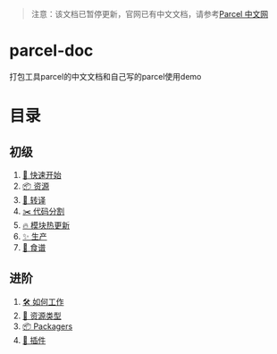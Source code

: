 > 注意：该文档已暂停更新，官网已有中文文档，请参考[Parcel 中文网](https://parceljs.org/)

# parcel-doc
打包工具parcel的中文文档和自己写的parcel使用demo

# 目录

## 初级

1. [🚀 快速开始](https://github.com/Mcbai/parcel-doc/blob/master/doc/getting_started.md)
2. [📦 资源](https://github.com/Mcbai/parcel-doc/blob/master/doc/assets.md)
3. [🐠 转译](https://github.com/Mcbai/parcel-doc/blob/master/doc/transforms.md)
4. [✂️ 代码分割](https://github.com/Mcbai/parcel-doc/blob/master/doc/code_splitting.md)
5. [🔥 模块热更新](https://github.com/Mcbai/parcel-doc/blob/master/doc/hmr.md)
6. [✨ 生产](https://github.com/Mcbai/parcel-doc/blob/master/doc/production.md)
7. [🍰 食谱](https://github.com/Mcbai/parcel-doc/blob/master/doc/recipes.md)

## 进阶
1. [🛠 如何工作](https://github.com/Mcbai/parcel-doc/blob/master/doc/how_it_works.md)
2. [📝 资源类型](https://github.com/Mcbai/parcel-doc/blob/master/doc/asset_types.md)
3. [📦 Packagers](https://github.com/Mcbai/parcel-doc/blob/master/doc/packagers.md)
4. [🔌 插件](https://github.com/Mcbai/parcel-doc/blob/master/doc/plugins.md)
